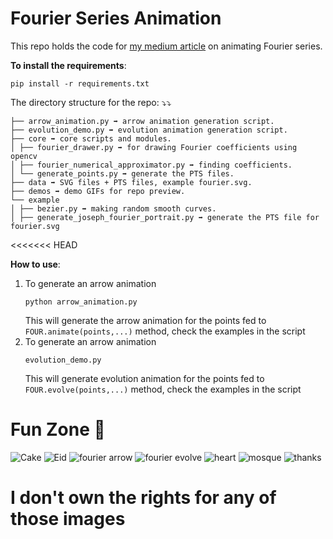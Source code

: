 # Fourier Series Animation
This repo holds the code for [my medium article](www.go.om) on animating Fourier series.

**To install the requirements**:
```
pip install -r requirements.txt
```
The directory structure for the repo: ⤵⤵
```
├── arrow_animation.py ➡ arrow animation generation script.
├── evolution_demo.py ➡ evolution animation generation script.
├── core ➡ core scripts and modules.
│ ├── fourier_drawer.py ➡ for drawing Fourier coefficients using opencv
│ ├── fourier_numerical_approximator.py ➡ finding coefficients.
│ └── generate_points.py ➡ generate the PTS files.
├── data ➡ SVG files + PTS files, example fourier.svg.
├── demos ➡ demo GIFs for repo preview.
└── example
│ ├── bezier.py ➡ making random smooth curves.
│ ├── generate_joseph_fourier_portrait.py ➡ generate the PTS file for fourier.svg
```
<<<<<<< HEAD

**How to use**:
1. To generate an arrow animation  
    ```
    python arrow_animation.py
    ```
    This will generate the arrow animation for the points fed to ```FOUR.animate(points,...)``` method, check the examples in the script
2. To generate an arrow animation  
    ```
    evolution_demo.py
    ```
    This will generate evolution animation for the points fed to ```FOUR.evolve(points,...)``` method, check the examples in the script

# Fun Zone 🤖
![Cake](https://github.com/mohammed-elkomy/fourier-anim-python/blob/main/demos/cake.gif)
![Eid](https://github.com/mohammed-elkomy/fourier-anim-python/blob/main/demos/eid.gif)
![fourier arrow](https://github.com/mohammed-elkomy/fourier-anim-python/blob/main/demos/fourier%20arrow.gif)
![fourier evolve](https://github.com/mohammed-elkomy/fourier-anim-python/blob/main/demos/fourier%20evolve.gif)
![heart](https://github.com/mohammed-elkomy/fourier-anim-python/blob/main/demos/heart.gif)
![mosque](https://github.com/mohammed-elkomy/fourier-anim-python/blob/main/demos/mosque.gif)
![thanks](https://github.com/mohammed-elkomy/fourier-anim-python/blob/main/demos/thanks.gif)

I don't own the rights for any of those images
=======

